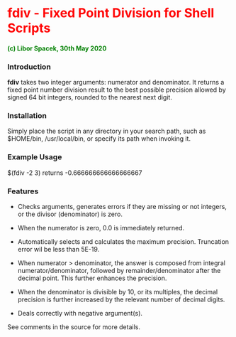 # <font color='red'>fdiv - Fixed Point Division for Shell Scripts</font>

#### <font color='green'>(c) Libor Spacek, 30th May 2020</font>

### Introduction

**fdiv** takes two integer arguments: numerator and denominator.
It returns a fixed point number division result to the best possible precision
 allowed by signed 64 bit integers, rounded to the nearest next digit.
 
### Installation

Simply place the script in any directory in your search path, such as $HOME/bin, /usr/local/bin, or specify its path when invoking it.
 
### Example Usage
   $(fdiv -2 3) returns -0.666666666666666667
   
### Features

- Checks arguments, generates errors if they are missing or not integers, or the divisor (denominator) is zero.

- When the numerator is zero, 0.0 is immediately returned.

- Automatically selects and calculates the maximum precision. Truncation error wil be less than 5E-19.

- When numerator > denominator, the answer is composed from integral numerator/denominator, followed by remainder/denominator after the decimal point. This further enhances the precision.

- When the denominator is divisible by 10, or its multiples, the decimal precision is further increased by the relevant number of decimal digits.

- Deals correctly with negative argument(s). 

See comments in the source for more details.
